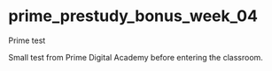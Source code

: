 # prime_prestudy_bonus_week_04
Prime test

Small test from Prime Digital Academy before entering the classroom.
